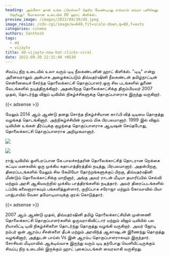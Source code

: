 ```yaml
---
heading: அவ்ளோ தான் உங்க ட்ரெஸ்ஸ? தெரிய வேண்டியது எல்லாம் சும்மா பளிச்சுனு
  தெரியுது! மோசமான உடையில் DD ஹாட் கிளிக்ஸ்.
preview_image: /images/2022/09/30/dd.jpeg
image_resize: /cdn-cgi/image/w=640,fit=scale-down,q=80,f=auto
categories: cinema
authors: Santhosh
tags:
  - dd
  - vijaytv
title: dd-vijaytv-new-hot-clicks-viral
date: 2022-09-30 22:31:40 +0530
---
```

சிவப்பு நிற உடையில் உலா வரும் டிடி நீலகண்டனின் ஹாட் கிளிக்ஸ்.
 "டிடி" என்று அனைவராலும் அன்பாக அழைக்கப்படும் திவ்யதர்ஷினி நீலகண்டன் தமிழ்நாட்டின் சென்னையைச் சேர்ந்த தொலைக்காட்சி தொகுப்பாளர்.ஒரு சில  படங்களில் துணை வேடங்களில் நடித்திருக்கிறார். அதன்பிறகு தொலைக்காட்சிக்கு திரும்பியவர் 2007 முதல், தொடர்ந்து விஜய் டிவியில் நிகழ்ச்சிகளுக்கு தொகுப்பாளராக இருந்து வருகிறார்.

{{< adsense >}}

மேலும் 2014 ஆம் ஆண்டு தனது சொந்த நிகழ்ச்சியான காஃபி வித் டிடியை தொகுத்து வழங்கத் தொடங்கினார். அந்நிகழ்ச்சியின் மூலம் மிக பிரபலமானார். 
1999 இல் விஜய் டிவியின் உங்கள் தீர்ப்புக்கு குழந்தை தொகுப்பாளராக ஆடிஷன் செய்தபோது, ​​தொலைக்காட்சி தொகுப்பாளராக அறிமுகமானார்.

![](/images/2022/09/30/dd-vijaytv-new-hot-clicks-viral.jpeg)



![](/images/2022/09/30/dd-vijaytv-new-hot-clicks-viral2.jpeg)

ராஜ் டிவியில் ஒளிபரப்பான கே.பாலச்சந்தரின் தொலைக்காட்சித் தொடரான ​​றெக்கை கட்டிய மனசுவில் ஒரு முக்கிய கதாபாத்திரத்தில் நடித்து, பிரபலமானார். அதன்பிறகு, திரைப்படங்களில் மேலும் சில கேமியோ தோற்றங்களுக்குப் பிறகு, திவ்யதர்ஷினி மீண்டும் தொலைக்காட்சிக்கு மாறினார், அங்கு அவர் ராடன் மீடியா தயாரிப்பில் செல்வி மற்றும் அரசி ஆகியவற்றில் முக்கிய பாத்திரங்களில் நடித்தார். அவர் திரைப்படங்களில் டப்பிங் கலைஞராகவும் பங்களித்துள்ளார், குறிப்பாக சரோஜா  மற்றும் கோவாவில் பியா பாஜ்பாயில் வேகா தமோடியாவுக்கு குரல் கொடுத்தார்.

{{< adsense >}}


2007 ஆம் ஆண்டு முதல், திவ்யதர்ஷினி தமிழ் தொலைக்காட்சியின் முன்னணி தொலைக்காட்சி தொகுப்பாளர்களில் ஒருவராகிவிட்டார் மற்றும் விஜய் டிவியில் பல ரியாலிட்டி டிவி நிகழ்ச்சிகளை தொடர்ந்து தொகுத்து வழங்கி வருகிறார். அவர் ஜோடி நம்பர் ஒன் ஆரம்ப சீசன்களை தீபக் மற்றும் அரவிந்த் ஆகாஷுடன் இணைந்து தொகுத்து வழங்கினார், அத்துடன் பாய்ஸ் Vs இன் ஆரம்ப தொகுப்பாளராகவும் இருந்தார். 
சோசியல் மீடியாவில் ஆக்டிவ்வாக இருந்து வரும் டிடி தற்போது வெளியிட்டிருக்கும் சிவப்பு நிற உடையில் இருக்கும் ஹாட் புகைப்படங்கள் வைரலாகி வருகிறது.